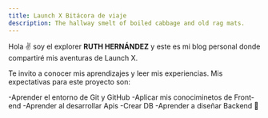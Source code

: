 ```yaml
---
title: Launch X Bitácora de viaje
description: The hallway smelt of boiled cabbage and old rag mats.
---
```


Hola ✌️  soy el explorer **RUTH HERNÁNDEZ** y este es mi blog personal donde compartiré mis aventuras de Launch X.

Te invito a conocer mis aprendizajes y leer mis experiencias.
Mis expectativas para este proyecto son:

-Aprender el entorno de Git y GitHub
-Aplicar mis conociminetos  de Front-end
-Aprender al desarrollar Apis
-Crear DB
-Aprender a diseñar Backend
🚀

